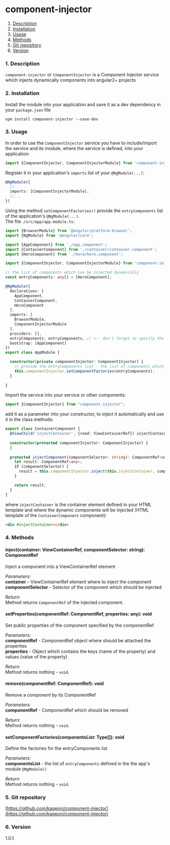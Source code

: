 component-injector
=====
1. [Description](#description)
2. [Installation](#installation)
3. [Usage](#usage)
4. [Methods](#methods)
5. [Git repository](#git)
6. [Version](#version)

### <a name="description"></a>1. Description
`component-injector` or `ComponentInjector` is a Component Injector service which injects dynamically components into angular2+ projects
  
### <a name="installation"></a>2. Installation
Install the module into your application and save it as a dev 
dependency in your `package.json` file  
```
npm install component-injector --save-dev
```

### <a name="usage"></a>3. Usage
In order to use the `ComponentInjector` service you have to include/import 
the service and its module, where the service is defined, into your application:

```typescript
import {ComponentInjector, ComponentInjectorModule} from 'component-injector';
```

Register it in your application's `imports` list of your `@NgModule(...)`:
```typescript
@NgModule({
  //...
  imports: [ComponentInjectorModule],
  //...
})
```

Using the method `setComponentFactories()` provide the `entryComponents` list of the application's `@NgModule(...)`.  
The file .`/src/app/app.module.ts`:
```typescript
import {BrowserModule} from '@angular/platform-browser';
import {NgModule} from '@angular/core';

import {AppComponent} from './app.component';
import {ContainerComponent} from './container/container.component';
import {HeroComponent} from './hero/hero.component';

import {ComponentInjector, ComponentInjectorModule} from 'component-injector';

// the list of components which can be injected dynamically
const entryComponents: any[] = [HeroComponent];

@NgModule({
  declarations: [
    AppComponent,
    ContainerComponent,
    HeroComponent
  ],
  imports: [
    BrowserModule,
    ComponentInjectorModule
  ],
  providers: [],
  entryComponents: entryComponents, // <-- don't forget to specify the list in here as well !!!
  bootstrap: [AppComponent]
})
export class AppModule {

  constructor(private componentInjector: ComponentInjector) {
    // provide the entryComponents list - the list of components which can be injected dynamically
    this.componentInjector.setComponentFactories(entryComponents);
  }
  
}
```

Import the service into your service or other components:
```typescript
import {ComponentInjector} from "component-injector";
```

add it as a parameter into your constructor, to inject it automatically 
and use it in the class methods:
```typescript
export class ContainerComponent {
  @ViewChild('injectContainer', {read: ViewContainerRef}) injectContainer: ViewContainerRef;
  
  constructor(protected componentInjector: ComponentInjector) {
  }
  
  protected injectComponent(componentSelector: string): ComponentRef<any> {
    let result: ComponentRef<any>;
    if (componentSelector) {
      result = this.componentInjector.inject(this.injectContainer, componentSelector);
    }

    return result;
  }
}
```
where `injectContainer` is the container element defined in your HTML template 
and where the dynamic components will be injected (HTML template of the `ContainerComponent` component):
```html
<div #injectContainer></div>
```
  
  
### <a name="methods"></a>4. Methods
  
#### inject(container: ViewContainerRef, componentSelector: string): ComponentRef<any>
Inject a component into a ViewContainerRef element  
  
*Parameters:*  
**container** - ViewContainerRef element where to inject the component  
**componentSelector** - Selector of the component which should be injected  
  
*Return:*  
Method returns `ComponentRef` of the injected component.  
  
  
#### setProperties(componentRef: ComponentRef<any>, properties: any): void  
Set public properties of the component specified by the componentRef  
  
*Parameters:*  
**componentRef** - ComponentRef object where should be attached the properties  
**properties** - Object which contains the keys (name of the property) and 
values (value of the property)  
  
*Return:*  
Method returns nothing - `void`.  
  
  
#### remove(componentRef: ComponentRef<any>): void  
Remove a component by its ComponentRef  
  
*Parameters:*  
**componentRef** - ComponentRef which should be removed  
  
*Return:*  
Method returns nothing - `void`.  

#### setComponentFactories(componentsList: Type<Component>[]): void  
Define the factories for the entryComponents list 
  
*Parameters:*  
**componentsList** - the list of `entryComponents` defined in the 
the app's module `@NgModule()`
  
*Return:*  
Method returns nothing - `void`. 
  
  
### <a name="git"></a>5. Git repository
[https://github.com/kageoni/component-injector](https://github.com/kageoni/component-injector)

### <a name="version"></a>6. Version
1.0.1